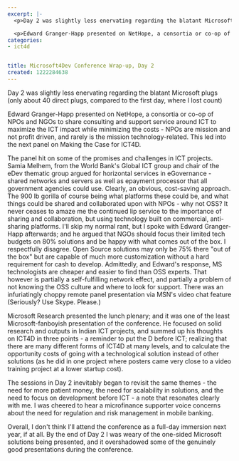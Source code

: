 ```yaml
---
excerpt: |-
  <p>Day 2 was slightly less enervating regarding the blatant Microsoft plugs (only about 40 direct plugs, compared to the first day, where I lost count)</p>

  <p>Edward Granger-Happ presented on NetHope, a consortia or co-op of NPOs and NGOs to share consulting and support service around ICT to maximize the ICT impact while minimizing the costs - NPOs are mission and not profit driven, and rarely is the mission technology-related. This led into the next panel on Making the Case for ICT4D.</p>
categories:
- ict4d


title: Microsoft4Dev Conference Wrap-up, Day 2
created: 1222284638
---
```

<p>Day 2 was slightly less enervating regarding the blatant Microsoft plugs (only about 40 direct plugs, compared to the first day, where I lost count)</p>

<p>Edward Granger-Happ presented on NetHope, a consortia or co-op of NPOs and NGOs to share consulting and support service around ICT to maximize the ICT impact while minimizing the costs - NPOs are mission and not profit driven, and rarely is the mission technology-related. This led into the next panel on Making the Case for ICT4D.</p>

<p>The panel hit on some of the promises and challenges in ICT projects. Samia Melhem, from the World Bank's Global ICT group and chair of the eDev thematic group argued for horizontal services in eGovernance - shared networks and servers as well as epayment processor that all government agencies could use. Clearly, an obvious, cost-saving approach. The 900 lb gorilla of course being what platforms these could be, and what things could be shared and collaborated upon with NPOs - why not OSS? It never ceases to amaze me the continued lip service to the importance of sharing and collaboration, but using technology built on commercial, anti-sharing platforms. I'll skip my normal rant, but I spoke with Edward Granger-Happ afterwards; and he argued that NGOs should focus their limited tech budgets on 80% solutions and be happy with what comes out of the box. I respectfully disagree. Open Source solutions may only be 75% there "out of the box" but are capable of much more customization without a hard requirement for cash to develop. Admittedly, and Edward's response, MS technologists are cheaper and easier to find than OSS experts. That however is partially a self-fulfilling network effect, and partially a problem of not knowing the OSS culture and where to look for support.  There was an infuriatingly choppy remote panel presentation via MSN's video chat feature (Seriously? Use Skype. Please.)  </p>

<p>Microsoft Research  presented the lunch plenary; and it was one of the least Microsoft-fanboyish presentation of the conference. He focused on solid research and outputs in Indian ICT projects, and summed up his thoughts on ICT4D in three points - a reminder to put the D before ICT; realizing that there are many different forms of ICT4D at many levels, and to calculate the opportunity costs of going with a technological solution instead of other solutions (as he did in one project where posters came very close to a video training project at a lower startup cost).</p>

<p>The sessions in Day 2 inevitably began to revisit the same themes - the need for more patient money, the need for scalability in solutions, and the need to focus on development before ICT - a note that resonates clearly with me. I was cheered to hear a microfinance supporter voice concerns about the need for regulation and risk management in mobile banking.</p>

<p>Overall, I don't think I'll attend the conference as a full-day immersion next year, if at all.  By the end of Day 2 I was weary of the one-sided Microsoft solutions being presented, and it overshadowed some of the genuinely good presentations during the conference.</p>

